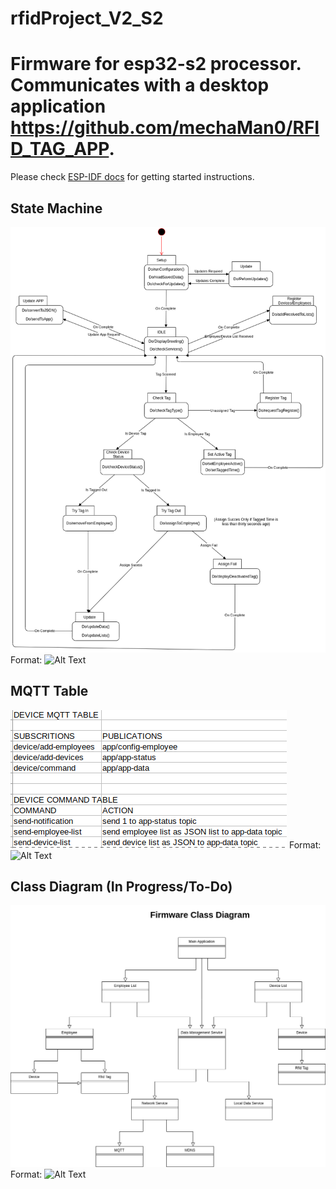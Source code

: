 # rfidProject_V2_S2
Firmware for esp32-s2 processor. Communicates with a desktop application https://github.com/mechaMan0/RFID_TAG_APP. 
====================
Please check [ESP-IDF docs](https://docs.espressif.com/projects/esp-idf/en/latest/get-started/index.html) for getting started instructions.

## State Machine
![GitHub Logo](/images/state-machine-firmware.png)
Format: ![Alt Text](url)

## MQTT Table 
![GitHub Logo](/images/mqtt-table.png)
Format: ![Alt Text](url)

## Class Diagram (In Progress/To-Do)
![GitHub Logo](/images/FirmwareClassDiagram.png)
Format: ![Alt Text](url)

